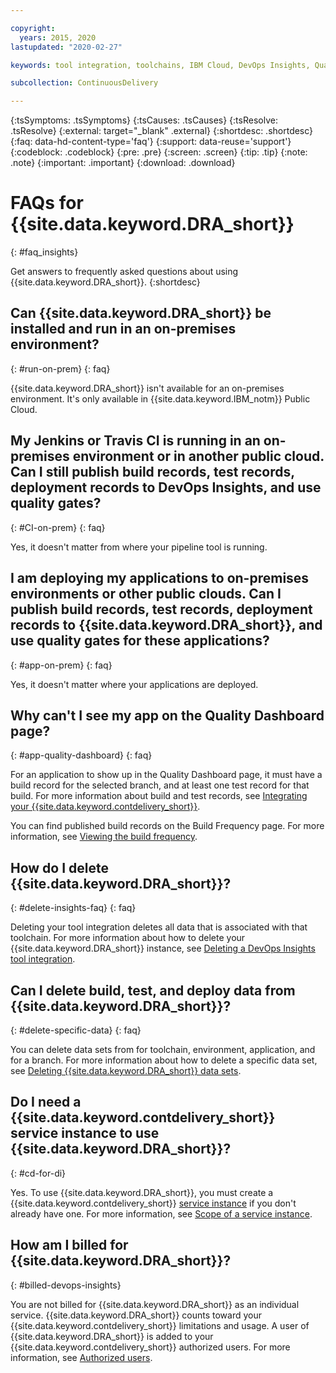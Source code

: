 ```yaml
---

copyright:
  years: 2015, 2020
lastupdated: "2020-02-27"

keywords: tool integration, toolchains, IBM Cloud, DevOps Insights, Quality Dashboard

subcollection: ContinuousDelivery

---
```

<!-- Common attributes used in the template are defined as follows: -->
{:tsSymptoms: .tsSymptoms}
{:tsCauses: .tsCauses}
{:tsResolve: .tsResolve}
{:external: target="_blank" .external}
{:shortdesc: .shortdesc}
{:faq: data-hd-content-type='faq'}
{:support: data-reuse='support'}
{:codeblock: .codeblock}
{:pre: .pre}
{:screen: .screen}
{:tip: .tip}
{:note: .note}
{:important: .important}
{:download: .download}

# FAQs for {{site.data.keyword.DRA_short}}
{: #faq_insights}

Get answers to frequently asked questions about using {{site.data.keyword.DRA_short}}.
{:shortdesc} 


## Can {{site.data.keyword.DRA_short}} be installed and run in an on-premises environment?
{: #run-on-prem}
{: faq}

{{site.data.keyword.DRA_short}} isn't available for an on-premises environment. It's only available in {{site.data.keyword.IBM_notm}} Public Cloud.


## My Jenkins or Travis CI is running in an on-premises environment or in another public cloud. Can I still publish build records, test records, deployment records to DevOps Insights, and use quality gates?
{: #CI-on-prem}
{: faq}

Yes, it doesn't matter from where your pipeline tool is running.


## I am deploying my applications to on-premises environments or other public clouds. Can I publish build records, test records, deployment records to {{site.data.keyword.DRA_short}}, and use quality gates for these applications? 
{: #app-on-prem}
{: faq}

Yes, it doesn't matter where your applications are deployed.


## Why can't I see my app on the Quality Dashboard page?
{: #app-quality-dashboard}
{: faq}

For an application to show up in the Quality Dashboard page, it must have a build record for the selected branch, and at least one test record for that build. For more information about build and test records, see [Integrating your {{site.data.keyword.contdelivery_short}}](/docs/ContinuousDelivery?topic=ContinuousDelivery-setting-values-cli).

You can find published build records on the Build Frequency page. For more information, see [Viewing the build frequency](/docs/ContinuousDelivery?topic=ContinuousDelivery-publish-build-cli#build-frequency-cli).


## How do I delete {{site.data.keyword.DRA_short}}?
{: #delete-insights-faq}
{: faq}

Deleting your tool integration deletes all data that is associated with that toolchain. For more information about how to delete your {{site.data.keyword.DRA_short}} instance, see [Deleting a DevOps Insights tool integration](/docs/ContinuousDelivery?topic=ContinuousDelivery-deleting_data).  


## Can I delete build, test, and deploy data from {{site.data.keyword.DRA_short}}?
{: #delete-specific-data}
{: faq}

You can delete data sets from for toolchain, environment, application, and for a branch. For more information about how to delete a specific data set, see [Deleting {{site.data.keyword.DRA_short}} data sets](/docs/ContinuousDelivery?topic=ContinuousDelivery-deleting_data).


## Do I need a {{site.data.keyword.contdelivery_short}} service instance to use {{site.data.keyword.DRA_short}}?
{: #cd-for-di}

Yes. To use {{site.data.keyword.DRA_short}}, you must create a {{site.data.keyword.contdelivery_short}} [service instance](https://cloud.ibm.com/catalog/services/continuous-delivery) if you don't already have one. For more information, see [Scope of a service instance](/docs/ContinuousDelivery?topic=ContinuousDelivery-limitations_usage#service_scope). 


## How am I billed for {{site.data.keyword.DRA_short}}?
{: #billed-devops-insights}

You are not billed for {{site.data.keyword.DRA_short}} as an individual service. {{site.data.keyword.DRA_short}} counts toward your {{site.data.keyword.contdelivery_short}} limitations and usage. A user of {{site.data.keyword.DRA_short}} is added to your {{site.data.keyword.contdelivery_short}} authorized users. For more information, see [Authorized users](/docs/ContinuousDelivery?topic=ContinuousDelivery-limitations_usage#authorized_users). 
